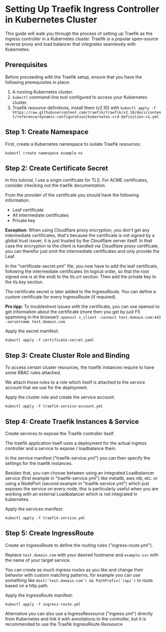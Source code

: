 # Setting Up Traefik Ingress Controller in Kubernetes Cluster

This guide will walk you through the process of setting up Traefik as the ingress controller in a Kubernetes cluster. Traefik is a popular open-source reverse proxy and load balancer that integrates seamlessly with Kubernetes.

## Prerequisites

Before proceeding with the Traefik setup, ensure that you have the following prerequisites in place:

1. A running Kubernetes cluster.
2. `kubectl` command-line tool configured to access your Kubernetes cluster.
3. Traefik resource definitions, install them (v2.10) with `kubectl apply -f https://raw.githubusercontent.com/traefik/traefik/v2.10/docs/content/reference/dynamic-configuration/kubernetes-crd-definition-v1.yml`

## Step 1: Create Namespace

First, create a Kubernetes namespace to isolate Traefik resources:

```plaintext
kubectl create namespace example-ns
```

## Step 2: Create Certificate Secret

In this tutorial, I use a origin certificate for TLS. For ACME certificates, consider checking out the traefik documentation.

From the provider of the certificate you should have the following information:
- Leaf certificate
- All intermediate certificates
- Private key

**Exception**: When using Cloudflare proxy encryption, you don't get any intermediate certificates, that's because the certificate is not signed by a global trust issuer, it is just trusted by the Cloudflare server itself. In that case the encryption to the client is handled via Cloudflare proxy certificate, you can therefor just omit the intermediate certificates and only provide the Leaf.


In the "certificate-secret.yml" file, you now have to add the leaf certificate, following the intermediate certificates (in logical order, so that the root signed one is at the end) to the *tls.crt* section. Then add the private key to the *tls.key* section.


The certificate secret is later added to the IngressRoute. You can define a custom certificate for every IngressRoute (if required).


**Pro tipp**: To troubleshoot issues with the certificate, you can use openssl to get information about the certificate (more then you get by just F5 spamming in the browser): `openssl s_client -connect test.domain.com:443 -servername test.domain.com`


Apply the secret manifest:

```plaintext
kubectl apply -f certificate-secret.yaml
```

## Step 3: Create Cluster Role and Binding

To access certain cluster resources, the traefik instances require to have some RBAC rules attached.

We attach those rules to a role which itself is attached to the service account that we use for the deployment.

Apply the cluster role and create the service account:

```plaintext
kubectl apply -f traefik-service-account.yml
```

## Step 4: Create Traefik Instances & Service

Create services to expose the Traefik controller itself.

The traefik application itself uses a deployment for the actual ingress controller and a service to expose / loadbalance them.

In the service manifest ("traefik-service.yml") you can then specify the settings for the traefik instances.

Besides that, you can choose between using an integrated Loadbalancer service (first example in "traefik-service.yml") like metallb, aws nlb, etc.
or using a NodePort (second example in "traefik-service.yml") which just exposes the service on every node, this is particularly useful when you are working with 
an external Loadbalancer which is not integrated in kubernetes.

Apply the services manifest:

```plaintext
kubectl apply -f traefik-service.yml
```

## Step 5: Create IngressRoute

Create an IngressRoute to define the routing rules ("ingress-route.yml").

Replace `test.domain.com` with your desired hostname and `example-svc` with the name of your target service.

You can create as much ingress routes as you like and change their behavior with custom matching patterns, for example
you can use something like `Host('test.domain.com') && PathPrefix('/api')` to route based on a http path.

Apply the IngressRoute manifest:

```plaintext
kubectl apply -f ingress-route.yml
```

Alternative you can also use a IngressRessource ("ingress.yml") directly from Kubernetes and link it with annotations to the controller, but it is recommended to use the Traefik IngressRoute Ressource